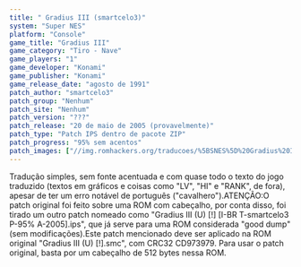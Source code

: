 ```yaml
---
title: " Gradius III (smartcelo3)"
system: "Super NES"
platform: "Console"
game_title: "Gradius III"
game_category: "Tiro - Nave"
game_players: "1"
game_developer: "Konami"
game_publisher: "Konami"
game_release_date: "agosto de 1991"
patch_author: "smartcelo3"
patch_group: "Nenhum"
patch_site: "Nenhum"
patch_version: "???"
patch_release: "20 de maio de 2005 (provavelmente)"
patch_type: "Patch IPS dentro de pacote ZIP"
patch_progress: "95% sem acentos"
patch_images: ["//img.romhackers.org/traducoes/%5BSNES%5D%20Gradius%20III%20-%20smartcelo3%20-%201.png","//img.romhackers.org/traducoes/%5BSNES%5D%20Gradius%20III%20-%20smartcelo3%20-%202.png","//img.romhackers.org/traducoes/%5BSNES%5D%20Gradius%20III%20-%20smartcelo3%20-%203.png"]
---
```

Tradução simples, sem fonte acentuada e com quase todo o texto do jogo traduzido (textos em gráficos e coisas como "LV", "HI" e "RANK", de fora), apesar de ter um erro notável de português ("cavalhero").ATENÇÃO:O patch original foi feito sobre uma ROM com cabeçalho, por conta disso, foi tirado um outro patch nomeado como "Gradius III (U) [!] [I-BR T-smartcelo3 P-95% A-2005].ips", que já serve para uma ROM considerada "good dump" (sem modificações).Este patch mencionado deve ser aplicado na ROM original "Gradius III (U) [!].smc", com CRC32 CD973979. Para usar o patch original, basta por um cabeçalho de 512 bytes nessa ROM.